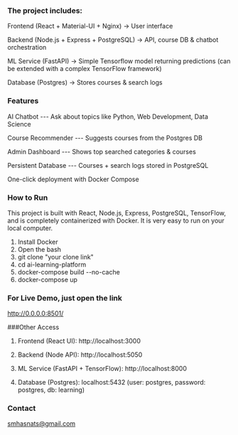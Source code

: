 ### The project includes:

Frontend (React + Material-UI + Nginx) → User interface

Backend (Node.js + Express + PostgreSQL) → API, course DB & chatbot orchestration

ML Service (FastAPI) → Simple Tensorflow model returning predictions (can be extended with a complex TensorFlow framework)

Database (Postgres) → Stores courses & search logs

### Features

AI Chatbot --- Ask about topics like Python, Web Development, Data Science

Course Recommender --- Suggests courses from the Postgres DB

Admin Dashboard --- Shows top searched categories & courses

Persistent Database --- Courses + search logs stored in PostgreSQL

One-click deployment with Docker Compose


### How to Run 
This project is built with React, Node.js, Express, PostgreSQL, TensorFlow, and is completely containerized with Docker.
It is very easy to run on your local computer.
1. Install Docker
2. Open the bash
3. git clone "your clone link"
4. cd ai-learning-platform
5. docker-compose build --no-cache
6. docker-compose up

### For Live Demo, just open the link

http://0.0.0.0:8501/

###Other Access
1. Frontend (React UI): http://localhost:3000

2. Backend (Node API): http://localhost:5050

3. ML Service (FastAPI + TensorFlow): http://localhost:8000

4. Database (Postgres): localhost:5432 (user: postgres, password: postgres, db: learning)


### Contact
smhasnats@gmail.com
